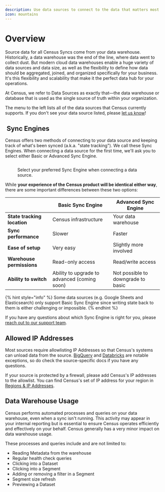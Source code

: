 ```yaml
---
description: Use data sources to connect to the data that matters most for your business.
icon: mountains
---
```


# Overview

Source data for all Census Syncs come from your data warehouse. Historically, a data warehouse was the end of the line, where data went to collect dust. But modern cloud data warehouses enable a huge variety of data sources and data size, as well as the flexibility to define how data should be aggregated, joined, and organized specifically for your business. It's this flexibility and scalability that make it the perfect data hub for your operations.

At Census, we refer to Data Sources as exactly that—the data warehouse or database that is used as the single source of truth within your organization.

The menu to the left lists all of the data sources that Census currently supports. If you don't see your data source listed, please [let us know](mailto:support@getcensus.com)!

## ️ Sync Engines

Census offers two methods of connecting to your data source and keeping track of what's been synced (a.k.a. "state tracking"). We call these Sync Engines. When connecting a data source for the first time, we'll ask you to select either Basic or Advanced Sync Engine.

<figure><img src="../.gitbook/assets/sync-engines.png" alt=""><figcaption><p>Select your preferred Sync Engine when connecting a data source.</p></figcaption></figure>

While **your experience of the Census product will be identical either way**, there are some important differences between these two options:

|                             | Basic Sync Engine                            | Advanced Sync Engine               |
| --------------------------- | -------------------------------------------- | ---------------------------------- |
| **State tracking location** | Census infrastructure                        | Your data warehouse                |
| **Sync performance**        | Slower                                       | Faster                             |
| **Ease of setup**           | Very easy                                    | Slightly more involved             |
| **Warehouse permissions**   | Read-only access                             | Read/write access                  |
| **Ability to switch**       | Ability to upgrade to advanced (coming soon) | Not possible to downgrade to basic |

{% hint style="info" %}
Some data sources (e.g. Google Sheets and Elasticsearch) only support Basic Sync Engine since writing state back to them is either challenging or impossible.
{% endhint %}

If you have any questions about which Sync Engine is right for you, please [reach out to our support team](mailto:support@getcensus.com).

## Allowed IP Addresses

Most sources require allowlisting IP Addresses so that Census's systems can unload data from the source. [BigQuery](google-bigquery.md) and [Databricks](databricks.md) are notable exceptions, so do check the source-specific docs if you have any questions.

If your source is protected by a firewall, please add Census's IP addresses to the allowlist. You can find Census's set of IP address for your region in [Regions & IP Addresses](../basics/security-and-privacy/regions-and-ip-addresses.md#ip-addresses).

## Data Warehouse Usage

Census performs automated processes and queries on your data warehouse, even when a sync isn't running. This activity may appear in your internal reporting but is essential to ensure Census operates efficiently and effectively on your behalf. Census generally has a very minor impact on data warehouse usage.

These processes and queries include and are not limited to:

* Reading Metadata from the warehouse
* Regular health check queries
* Clicking into a Dataset
* Clicking into a Segment
* Adding or removing a filter in a Segment
* Segment size refresh
* Previewing a Dataset
